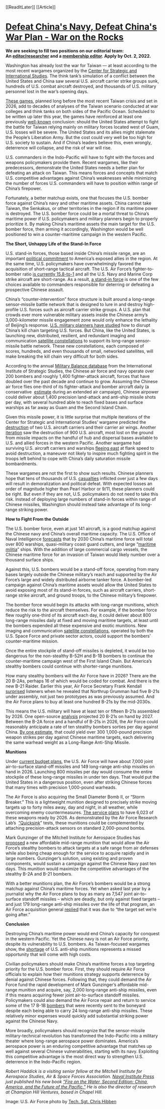 [[ReadItLater]] [[Article]]

# [Defeat China's Navy, Defeat China's War Plan - War on the Rocks](http://warontherocks.com/2022/09/defeat-chinas-navy-defeat-chinas-war-plan/)

**We are seeking to fill two positions on our editorial team: An [editor/researcher](https://warontherocks.com/2022/08/were-hiring-an-editor-and-researcher/) and a [membership editor](https://warontherocks.com/2022/08/were-hiring-an-editor-for-our-membership-community/). Apply by Oct. 2, 2022.**  

Washington has already lost the war for Taiwan — at least according to the most recent wargames organized by the [Center for Strategic and International Studies](https://www.csis.org/events/toward-fourth-taiwan-strait-crisis). The think tank’s simulation of a conflict between the United States and China saw several U.S. aircraft carrier strike groups sunk, hundreds of U.S. combat aircraft destroyed, and thousands of U.S. military personnel lost in the war’s opening days.

[These games](https://www.wsj.com/articles/war-game-finds-u-s-taiwan-can-defend-against-a-chinese-invasion-11660047804), planned long before the most recent Taiwan crisis and set in 2026, add to decades of analyses of the Taiwan scenario conducted at war colleges and think tanks on both sides of the Pacific Ocean. Scheduled to be written up later this year, the games have reinforced at least one previously [well-known](https://www.rand.org/blog/2021/12/preventing-china-from-taking-taiwan.html) conclusion: should the United States attempt to fight the battle for Taiwan relying mainly on military forces located west of Guam, U.S. losses will be severe. The United States and its allies might stalemate the People’s Liberation Army. But the cost could very well be too high for U.S. society to sustain. And if China’s leaders believe this, even wrongly, deterrence will collapse, and the risk of war will rise.

U.S. commanders in the Indo-Pacific will have to fight with the forces and weapons policymakers provide them. Recent wargames, like their predecessors, demonstrate the United States needs a better plan for defeating an attack on Taiwan. This means forces and concepts that match U.S. competitive advantages against China’s weaknesses while minimizing the number of forces U.S. commanders will have to position within range of China’s firepower. 

Fortunately, a better matchup exists, one that focuses the U.S. bomber force against China’s navy and other maritime assets. China cannot take Taiwan, the Senkakus, or other territories in the region if its maritime power is destroyed. The U.S. bomber force could be a mortal threat to China’s maritime power if U.S. policymakers and military planners begin to properly prioritize it. By making China’s maritime assets the main target for the U.S. bomber force, then arming it accordingly, Washington would be well positioned to win a counter-maritime campaign in the western Pacific.

**The Short, Unhappy Life of the Stand-In Force**

U.S. stand-in forces, those based inside China’s missile range, are an important [political commitment](https://www.airforcemag.com/brown-collaborative-combat-aircraft-not-just-for-ngad/) to America’s exposed allies in the region. At the same time, U.S. policymakers have overwhelmingly favored the acquisition of short-range tactical aircraft. The U.S. Air Force’s fighter-to-bomber ratio [is currently 15.8-to-1](https://www.airforcemag.com/article/2022-usaf-ussf-almanac-equipment/) and all the U.S. Navy and Marine Corp strike aircraft are short-range. As a result, [a stand-in force](https://warontherocks.com/2022/09/call-the-maritime-cavalry-marine-corps-modernization-and-the-stand-in-force/) is one of the few choices available to commanders responsible for deterring or defeating a prospective Chinese assault.

China’s “counter-intervention” force structure is built around a long-range sensor-missile battle network that is designed to lure in and destroy high-profile U.S. forces such as aircraft carrier strike groups. A U.S. plan that crowds ever more vulnerable military assets inside the Chinese army’s 3,000-kilometer missile engagement zone would only enhance the lethality of Beijing’s response. [U.S. military planners have studied](https://crsreports.congress.gov/product/pdf/RL/RL33153) how to disrupt China’s kill chain targeting U.S. forces. But China, like the United States, is launching new, distributed, resilient, and redundant imaging and communication [satellite constellations](https://www.uscc.gov/sites/default/files/2020-05/China_Space_and_Counterspace_Activities.pdf) to support its long-range sensor-missile battle network. These new constellations, each composed of scores, hundreds, and even thousands of small, networked satellites, will make breaking the kill chain very difficult for both sides.

According to the annual [Military Balance database](https://www.iiss.org/publications/the-military-balance) from the International Institute of Strategic Studies, the Chinese air force and navy operate over 200 bombers and roughly 1,400 fighter-attack aircraft, forces that have doubled over the past decade and continue to grow. Assuming the Chinese air force flies one-third of its fighter-attack and bomber aircraft daily (a conservative  [estimate](https://s3.amazonaws.com/media.hudson.org/032922_Regaining_the_High_Ground_Report_Final_Web.pdf) during an extended air campaign), Chinese airpower could deliver about 1,400 precision land-attack and anti-ship missile shots per day, with several hundred able to reach fixed bases and surface warships as far away as Guam and the Second Island Chain. 

Given this missile power, it is little surprise that multiple iterations of the Center for Strategic and International Studies’ wargame predicted the [destruction](https://www.wsj.com/articles/war-game-finds-u-s-taiwan-can-defend-against-a-chinese-invasion-11660047804) of two U.S. aircraft carriers and their carrier air wings. Another [iteration](https://www.news.com.au/technology/innovation/military/war-games-show-the-us-may-not-beat-china-in-a-war-over-taiwan/news-story/8e28abd78b251a3aa0cc983a785cb2d3) saw the destruction of 900 U.S. aircraft, most lost on the ground from missile impacts on the handful of hub and dispersal bases available to U.S. and allied forces in the western Pacific. Another wargame had surviving U.S. aircraft carriers and warships [fleeing east](https://www.militarytimes.com/news/2022/08/12/in-think-tanks-taiwan-war-game-us-beats-china-at-high-cost/) at flank speed to avoid destruction, a maneuver not likely to inspire much fighting spirit in the troops left behind to cope with China’s daily saturation missile bombardments.

These wargames are not the first to show such results. Chinese planners hope that tens of thousands of U.S. [casualties](https://www.uscc.gov/sites/default/files/2021-11/Chapter_4--Dangerous_Period_for_Cross-Strait_Deterrence.pdf) inflicted over just a few days will result in demoralization and political defeat. With expected losses an order of magnitude higher than Pearl Harbor or 9/11, these planners could be right. But even if they are not, U.S. policymakers do not need to take this risk. Instead of deploying large numbers of stand-in forces within range of Chinese missiles, Washington should instead take advantage of its long-range striking power.

**How to Fight From the Outside** 

The U.S. bomber force, even at just 141 aircraft, is a good matchup against the Chinese navy and China’s overall maritime capacity. The U.S. Office of Naval Intelligence [forecasts](https://media.defense.gov/2020/Dec/17/2002553481/-1/-1/0/TRISERVICESTRATEGY.PDF/TRISERVICESTRATEGY.PDF) that by 2030 China’s maritime force will total over 800 warships, quasi-military coast guard cutters, and large “[maritime militia](https://www.maritime-executive.com/editorials/no-ordinary-boats-identifying-china-s-maritime-militia)” ships. With the addition of large commercial cargo vessels, the Chinese maritime force for an invasion of Taiwan would likely number over a thousand surface ships. 

Against this, U.S. bombers would be a stand-off force, operating from many bases largely outside the Chinese military’s reach and supported by the Air Force’s large and widely distributed airborne tanker force. A bomber-led campaign against China’s maritime assets would allow the United States to avoid exposing most of its stand-in forces, such as aircraft carriers, short-range strike aircraft, and ground troops, to the Chinese military’s firepower. 

The bomber force would begin its attacks with long-range munitions, which reduce the risk to the aircraft themselves. For example, if the bomber force flew roughly one-third of its aircraft each day, it could deliver about 800 long-range missiles daily at fixed and moving maritime targets, at least until the bombers expended all these expensive and exotic munitions. New imaging and communication [satellite constellations](https://sites.duke.edu/lawfire/2022/03/27/guest-post-robert-haddick-on-everyone-will-watch-the-future-battlefield/), operated by both the U.S. Space Force and private sector actors, could support the bombers’ counter-maritime mission.

Once the entire stockpile of stand-off missiles is depleted, it would be too dangerous for the non-stealthy B-52H and B-1B bombers to continue the counter-maritime campaign west of the First Island Chain. But America’s stealthy bombers could continue with shorter-range munitions. 

How many stealthy bombers will the Air Force have in 2026? There are the 20 B-2As, perhaps 16 of which would be coded for combat. And there is the new B-21 Raider. Earlier this year, Air Force Secretary Frank Kendall [surprised](https://www.defensenews.com/air/2021/09/20/northrop-grumman-now-has-five-b-21-stealth-bombers-in-production/) listeners when he revealed that Northrup Grumman had five B-21s under assembly, not just two prototypes as was previously assumed. And the Air Force plans to buy at least one hundred B-21s by the mid-2030s. 

This means the U.S. military will have at least ten or fifteen B-21s assembled by 2026. One open-source [analysis](https://www.airforcemag.com/producing-new-b-21-bomber-will-cost-20-billion-through-2027/) projected 20 B-21s on hand by 2027. Between the B-2A force and a handful of B-21s in 2026, the Air Force could reasonably anticipate a rate of ten stealthy bombers sorties per day against China. [By one estimate](https://mitchellaerospacepower.org/wp-content/uploads/2021/11/Affordable_Mass_Policy_Paper_31-FINAL.pdf), that could yield over 300 1,000-pound precision weapon strikes per day against Chinese maritime targets, each delivering the same warhead weight as a Long-Range Anti-Ship Missile. 

**Munitions** 

Under [current budget plans](https://www.saffm.hq.af.mil/Portals/84/documents/FY23/PROCUREMENT_/FY23%2520Air%2520Force%2520Missile%2520Procurement.pdf?ver=QeRLpOSY7vcLmsKbr3C-Qw==), the U.S. Air Force will have about 7,000 joint air-to-surface stand-off missiles and 149 long-range anti-ship missiles on hand in 2026. Launching 800 missiles per day would consume the entire stockpile of these long-range missiles in under ten days. That would put the United States in a dangerous position, even after striking Chinese forces that many times with precision 1,000-pound warheads.

The Air Force is also acquiring the Small Diameter Bomb II, or “Storm Breaker.” This is a lightweight munition designed to precisely strike moving targets up to forty miles away, day and night, in all weather, while overcoming enemy countermeasures. [The service plans](https://www.saffm.hq.af.mil/Portals/84/documents/FY23/PROCUREMENT_/FY23%2520Air%2520Force%2520Missile%2520Procurement.pdf?ver=QeRLpOSY7vcLmsKbr3C-Qw==) to have 6,023 of these weapons ready by 2026. As demonstrated by the Air Force Research Lab’s  [“Quicksink](https://www.thedrive.com/the-war-zone/42234/the-air-force-is-developing-smart-bombs-with-torpedo-like-ship-killing-capability)” tests, these munitions could be complemented by attaching precision-attack sensors on standard 2,000-pound bombs. 

Mark Gunzinger of the Mitchell Institute for Aerospace Studies has [proposed](https://mitchellaerospacepower.org/wp-content/uploads/2021/11/Affordable_Mass_Policy_Paper_31-FINAL.pdf) a new affordable mid-range munition that would allow the Air Force’s stealthy bombers to attack targets at a safe range from air defenses while also being cheap enough for the service to acquire rapidly and in large numbers. Gunzinger’s solution, using existing and proven components, would sustain a campaign against the Chinese Navy past ten days. This munition would maximize the competitive advantages of the stealthy B-2A and B-21 bombers.  

With a better munitions plan, the Air Force’s bombers would be a strong matchup against China’s maritime forces. Yet when asked last year by a journalist why the Air Force plans to buy as many as 7,547 joint air-to-surface standoff missiles – which are deadly, but only against fixed targets – and just 179 long-range anti-ship missiles over the life of that program, an Air Force acquisition general [replied](https://www.airforcemag.com/air-force-ramps-up-jassm-work-begins-on-replacement/) that it was due to “the target set we’re going after.” 

**Conclusion**

Destroying China’s maritime power would end China’s capacity for conquest in the western Pacific. Yet the Chinese navy is not an Air Force priority, despite its vulnerability to U.S. bombers. As Taiwan-focused wargames show, the [shortage](https://taskandpurpose.com/news/military-artillery-shells-rockets-missiles-war-russia-china/?amp) of U.S. anti-ship munitions represents a missed opportunity that will come with high costs. 

Civilian policymakers should make China’s maritime forces a top targeting priority for the U.S. bomber force. First, they should require Air Force officials to explain how their munitions strategy supports deterrence by denial against Chinese forces. Following that, they could demand the Air Force fund the rapid development of Mark Gunzinger’s affordable mid-range munition and acquire, say, 2,000 long-range anti-ship missiles, even if this means acquiring fewer joint air-to-surface standoff missiles. Policymakers could also demand the Air Force repair and return to service some of the 17 B-1B [bombers](https://www.airforcemag.com/first-of-17-b-1bs-heads-to-the-boneyard/) that were recently sent to the boneyard despite each being able to carry 24 long-range anti-ship missiles. These relatively minor expenses would quickly add substantial striking power against the Chinese Navy.

More broadly, policymakers should recognize that the sensor-missile military-technical revolution has transformed the Indo-Pacific into a military theater where long-range aerospace power dominates. America’s aerospace power is an enduring competitive advantage that matches up well against several Chinese vulnerabilities, starting with its navy. Exploiting this competitive advantage is the most direct way to strengthen U.S. deterrence in the Indo-Pacific region.

*Robert Haddick is a visiting senior fellow at the Mitchell Institute for Aerospace Studies, Air & Space Forces Association.* [*Naval Institute Press*](https://www.usni.org/press/books/fire-water-second-edition) *just published his new book* [*“Fire on the Water, Second Edition: China, America, and the Future of the Pacific.”*](https://www.amazon.com/Fire-Water-Second-America-Pacific-dp-1682476766/dp/1682476766/ref=dp_ob_title_bk) *He is also the director of research at Champion Hill Ventures, based in Chapel Hill.*

Image: U.S. Air Force photo by [Tech. Sgt. Chris Hibben](https://www.dvidshub.net/image/7286568/bombers-land-guam)